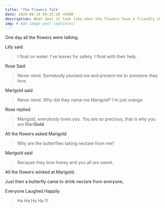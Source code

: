 ```yaml
---
title: 'The Flowers Talk'
date: 2020-06-16 09:32:20 +0300
description: What does it look like when the flowers have a friendly chat? Find out.  
img: # Add image post (optional)
---
```


One day all the flowers were talking. 

Lilly said 
> I float on water. I've leaves for safety. I float with their help.

Rose Said
> Never mind. Somebody plucked me and present me to someone they love.

Marigold said
> Never mind. Why did they name me Marigold? I'm just orange.

Rose replied
> Marigold, everybody loves you. You are so precious, that is why you are Mari**Gold**.

All the flowers asked Marigold
> Why are the butterflies taking nectare from me?

Marigold said
> Because they love honey and you all are sweet. 

All the flowers winked at Marigold.

Just then a butterfly came to drink nectare from everyone, 

Everyone Laughed Happily
> Ha Ha Ha Ha !!!
  
